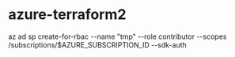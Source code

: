 # azure-terraform2 


az ad sp create-for-rbac --name "tmp" --role contributor --scopes /subscriptions/$AZURE_SUBSCRIPTION_ID --sdk-auth
   

